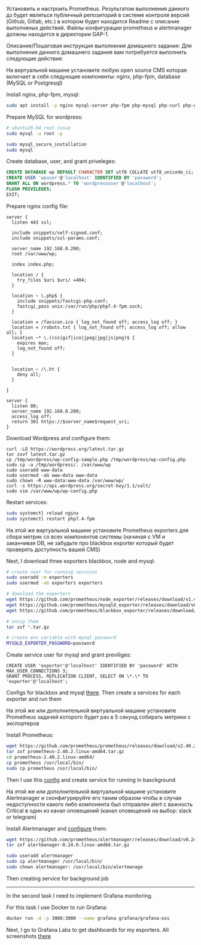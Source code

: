 Установить и настроить Prometheus.
Результатом выполнения данного дз будет являться публичный репозиторий в системе контроля версий (Github, Gitlab, etc.) 
в котором будет находится Readme с описание выполненых действий. Файлы конфигурации prometheus и alertmanager должны находится в директории GAP-1.


Описание/Пошаговая инструкция выполнения домашнего задания:
Для выполнения данного домашнего задания вам потребуется выполнить следующие действия:

На виртуальной машине установите любую open source CMS которая включает в себя следующие компоненты: nginx, php-fpm, database (MySQL or Postgresql)

Install nginx, php-fpm, mysql:
```bash
sudo apt install -y nginx mysql-server php-fpm php-mysql php-curl php-gd php-intl php-mbstring php-soap php-xml php-xmlrpc php-zip
```

Prepare MySQL for wordpress:
```bash
# ubuntu20.04 root issue
sudo mysql -u root -p

sudo mysql_secure_installation
sudo mysql
```

Create database, user, and grant priveleges:
```sql
CREATE DATABASE wp DEFAULT CHARACTER SET utf8 COLLATE utf8_unicode_ci;
CREATE USER 'wpuser'@'localhost' IDENTIFIED BY 'password';
GRANT ALL ON wordpress.* TO 'wordpressuser'@'localhost';
FLUSH PRIVILEGES;
EXIT;
```

Prepare nginx config file:
```nginx
server {
  listen 443 ssl;

  include snippets/self-signed.conf;
  include snippets/ssl-params.conf;

  server_name 192.168.0.200;
  root /var/www/wp;

  index index.php;

  location / {
    try_files $uri $uri/ =404;
  }

  location ~ \.php$ {
    include snippets/fastcgi-php.conf;
    fastcgi_pass unix:/var/run/php/php7.4-fpm.sock;
  }

  location = /favicon.ico { log_not_found off; access_log off; }
  location = /robots.txt { log_not_found off; access_log off; allow all; }
  location ~* \.(css|gif|ico|jpeg|jpg|js|png)$ {
    expires max;
    log_not_found off;
  }


  location ~ /\.ht {
    deny all;
  }

}

server {
  listen 80;
  server_name 192.168.0.200;
  access_log off;
  return 301 https://$server_name$request_uri;
}
```

Download Wordpress and configure them:
```bah
curl -LO https://wordpress.org/latest.tar.gz
tar zxvf latest.tar.gz 
cp /tmp/wordpress/wp-config-sample.php /tmp/wordpress/wp-config.php
sudo cp -a /tmp/wordpress/. /var/www/wp
sudo useradd www-data
sudo usermod -aG www-data www-data
sudo chown -R www-data:www-data /var/www/wp/
curl -s https://api.wordpress.org/secret-key/1.1/salt/
sudo vim /var/www/wp/wp-config.php
```

Restart services:
```bash
sudo systemctl reload nginx
sudo systemctl restart php7.4-fpm
```


На этой же виртуальной машине установите Prometheus exporters для сбора метрик со всех компонентов системы (начиная с VM и заканчивая DB, не забудьте про blackbox exporter который будет проверять доступность вашей CMS)

Next, I download three exporters blackbox, node and mysql:
```bash
# create user for running services
sudo useradd -m exporters
sudo usermod -aG exporters exporters

# download the exporters
wget https://github.com/prometheus/node_exporter/releases/download/v1.4.0/node_exporter-1.4.0.linux-amd64.tar.gz
wget https://github.com/prometheus/mysqld_exporter/releases/download/v0.14.0/mysqld_exporter-0.14.0.linux-amd64.tar.gz
wget https://github.com/prometheus/blackbox_exporter/releases/download/v0.22.0/blackbox_exporter-0.22.0.linux-amd64.tar.gz

# unzip them
tar zxf *.tar.gz

# create env variable with mysql password
MYSQLD_EXPORTER_PASSWORD=password
```

Create service user for mysql and grant previliges:

```mysql
CREATE USER 'exporter'@'localhost' IDENTIFIED BY 'password' WITH MAX_USER_CONNECTIONS 3;
GRANT PROCESS, REPLICATION CLIENT, SELECT ON \*.\* TO 'exporter'@'localhost';
```

Configs for blackbox and mysql [there](GAP-1/). Then create a services for each exporter and run them

На этой же или дополнительной виртуальной машине установите Prometheus задачей которого будет раз в 5 секунд собирать метрики с экспортеров

Install Prometheus:

```bash
wget https://github.com/prometheus/prometheus/releases/download/v2.40.2/prometheus-2.40.2.linux-amd64.tar.gz
tar zxf prometheus-2.40.2.linux-amd64.tar.gz 
cd prometheus-2.40.2.linux-amd64/
cp prometheus /usr/local/bin/
sudo cp prometheus /usr/local/bin/
```
Then I use this [config](GAP-1/prometheus.yml) and create service for running in basckground

На этой же или дополнительной виртуальной машине установите Alertmanager и сконфигурируйте его таким образом чтобы в случае недоступности какого либо компонента был отправлен alert с важность Critical в один из канал оповещений (канал оповещений на выбор: slack or telegram)

Install Alertmanager and [configure](GAP-1/alertmanager.yml) them:
```bash
wget https://github.com/prometheus/alertmanager/releases/download/v0.24.0/alertmanager-0.24.0.linux-amd64.tar.gz
tar zxf alertmanager-0.24.0.linux-amd64.tar.gz

sudo useradd alertmanager
sudo cp alertmanager /usr/local/bin/
sudo chown alertmanager: /usr/local/bin/alertmanage
```
Then creating service for background job

---

In the second task I need to implement Grafana monitoring.

For this task I use Docker to run Grafana:
```bash
docker run -d -p 3000:3000 --name grafana grafana/grafana-oss
```

Next, I go to Grafana Labs to get dashboards for my exporters. All screenshots [there](GAP-2/)
